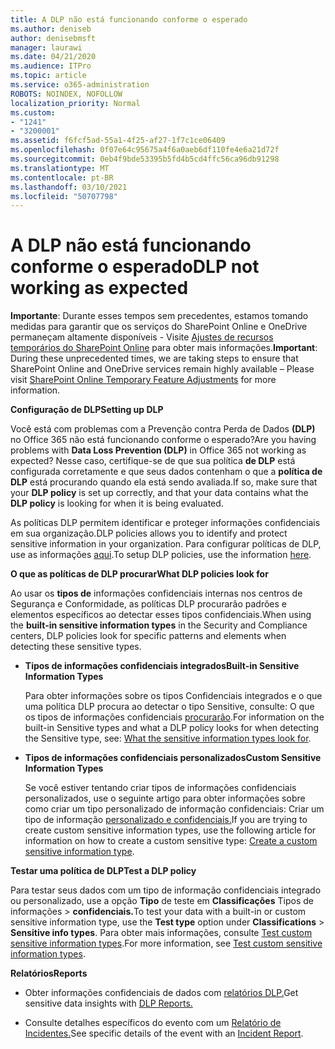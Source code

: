 ```yaml
---
title: A DLP não está funcionando conforme o esperado
ms.author: deniseb
author: denisebmsft
manager: laurawi
ms.date: 04/21/2020
ms.audience: ITPro
ms.topic: article
ms.service: o365-administration
ROBOTS: NOINDEX, NOFOLLOW
localization_priority: Normal
ms.custom:
- "1241"
- "3200001"
ms.assetid: f6fcf5ad-55a1-4f25-af27-1f7c1ce06409
ms.openlocfilehash: 0f07e64c95675a4f6a0aeb6df110fe4e6a21d72f
ms.sourcegitcommit: 0eb4f9bde53395b5fd4b5cd4ffc56ca96db91298
ms.translationtype: MT
ms.contentlocale: pt-BR
ms.lasthandoff: 03/10/2021
ms.locfileid: "50707798"
---
```

# <a name="dlp-not-working-as-expected"></a><span data-ttu-id="7d0e4-102">A DLP não está funcionando conforme o esperado</span><span class="sxs-lookup"><span data-stu-id="7d0e4-102">DLP not working as expected</span></span>

<span data-ttu-id="7d0e4-103">**Importante**: Durante esses tempos sem precedentes, estamos tomando medidas para garantir que os serviços do SharePoint Online e OneDrive permaneçam altamente disponíveis - Visite [Ajustes de recursos temporários do SharePoint Online](https://aka.ms/ODSPAdjustments) para obter mais informações.</span><span class="sxs-lookup"><span data-stu-id="7d0e4-103">**Important**: During these unprecedented times, we are taking steps to ensure that SharePoint Online and OneDrive services remain highly available – Please visit [SharePoint Online Temporary Feature Adjustments](https://aka.ms/ODSPAdjustments) for more information.</span></span>

 <span data-ttu-id="7d0e4-104">**Configuração de DLP**</span><span class="sxs-lookup"><span data-stu-id="7d0e4-104">**Setting up DLP**</span></span>

<span data-ttu-id="7d0e4-105">Você está com problemas com a Prevenção contra Perda de Dados **(DLP)** no Office 365 não está funcionando conforme o esperado?</span><span class="sxs-lookup"><span data-stu-id="7d0e4-105">Are you having problems with **Data Loss Prevention (DLP)** in Office 365 not working as expected?</span></span> <span data-ttu-id="7d0e4-106">Nesse caso, certifique-se de que sua política **de DLP** está configurada corretamente e que seus dados contenham o que a **política de DLP** está procurando quando ela está sendo avaliada.</span><span class="sxs-lookup"><span data-stu-id="7d0e4-106">If so, make sure that your **DLP policy** is set up correctly, and that your data contains what the **DLP policy** is looking for when it is being evaluated.</span></span>
  
<span data-ttu-id="7d0e4-107">As políticas DLP permitem identificar e proteger informações confidenciais em sua organização.</span><span class="sxs-lookup"><span data-stu-id="7d0e4-107">DLP policies allows you to identify and protect sensitive information in your organization.</span></span> <span data-ttu-id="7d0e4-108">Para configurar políticas de DLP, use as informações [aqui](https://docs.microsoft.com/microsoft-365/compliance/create-a-dlp-policy-from-a-template).</span><span class="sxs-lookup"><span data-stu-id="7d0e4-108">To setup DLP policies, use the information [here](https://docs.microsoft.com/microsoft-365/compliance/create-a-dlp-policy-from-a-template).</span></span>
  
 <span data-ttu-id="7d0e4-109">**O que as políticas de DLP procurar**</span><span class="sxs-lookup"><span data-stu-id="7d0e4-109">**What DLP policies look for**</span></span>
  
<span data-ttu-id="7d0e4-110">Ao usar os **tipos de** informações confidenciais internas nos centros de Segurança e Conformidade, as políticas DLP procurarão padrões e elementos específicos ao detectar esses tipos confidenciais.</span><span class="sxs-lookup"><span data-stu-id="7d0e4-110">When using the **built-in sensitive information types** in the Security and Compliance centers, DLP policies look for specific patterns and elements when detecting these sensitive types.</span></span>
  
- <span data-ttu-id="7d0e4-111">**Tipos de informações confidenciais integrados**</span><span class="sxs-lookup"><span data-stu-id="7d0e4-111">**Built-in Sensitive Information Types**</span></span>

    <span data-ttu-id="7d0e4-112">Para obter informações sobre os tipos Confidenciais integrados e o que uma política DLP procura ao detectar o tipo Sensitive, consulte: O que os tipos de informações confidenciais [procurarão](https://docs.microsoft.com/microsoft-365/compliance/sensitive-information-type-entity-definitions).</span><span class="sxs-lookup"><span data-stu-id="7d0e4-112">For information on the built-in Sensitive types and what a DLP policy looks for when detecting the Sensitive type, see: [What the sensitive information types look for](https://docs.microsoft.com/microsoft-365/compliance/sensitive-information-type-entity-definitions).</span></span>

- <span data-ttu-id="7d0e4-113">**Tipos de informações confidenciais personalizados**</span><span class="sxs-lookup"><span data-stu-id="7d0e4-113">**Custom Sensitive Information Types**</span></span>

    <span data-ttu-id="7d0e4-114">Se você estiver tentando criar tipos de informações confidenciais personalizados, use o seguinte artigo para obter informações sobre como criar um tipo personalizado de informação confidenciais: Criar um tipo de informação [personalizado e confidenciais.](https://docs.microsoft.com/microsoft-365/compliance/create-a-custom-sensitive-information-type)</span><span class="sxs-lookup"><span data-stu-id="7d0e4-114">If you are trying to create custom sensitive information types, use the following article for information on how to create a custom sensitive type: [Create a custom sensitive information type](https://docs.microsoft.com/microsoft-365/compliance/create-a-custom-sensitive-information-type).</span></span>

<span data-ttu-id="7d0e4-115">**Testar uma política de DLP**</span><span class="sxs-lookup"><span data-stu-id="7d0e4-115">**Test a DLP policy**</span></span>

<span data-ttu-id="7d0e4-116">Para testar seus dados com um tipo de informação confidenciais integrado ou personalizado, use a opção **Tipo** de teste em **Classificações** Tipos de informações  >  **confidenciais.**</span><span class="sxs-lookup"><span data-stu-id="7d0e4-116">To test your data with a built-in or custom sensitive information type, use the **Test type** option under **Classifications** > **Sensitive info types**.</span></span> <span data-ttu-id="7d0e4-117">Para obter mais informações, consulte [Test custom sensitive information types](https://docs.microsoft.com/microsoft-365/compliance/create-a-custom-sensitive-information-type#create-custom-sensitive-information-types-in-the-security--compliance-center).</span><span class="sxs-lookup"><span data-stu-id="7d0e4-117">For more information, see [Test custom sensitive information types](https://docs.microsoft.com/microsoft-365/compliance/create-a-custom-sensitive-information-type#create-custom-sensitive-information-types-in-the-security--compliance-center).</span></span>

 <span data-ttu-id="7d0e4-118">**Relatórios**</span><span class="sxs-lookup"><span data-stu-id="7d0e4-118">**Reports**</span></span>
  
- <span data-ttu-id="7d0e4-119">Obter informações confidenciais de dados com [relatórios DLP.](https://docs.microsoft.com/microsoft-365/compliance/data-loss-prevention-policies#dlp-reports)</span><span class="sxs-lookup"><span data-stu-id="7d0e4-119">Get sensitive data insights with [DLP Reports.](https://docs.microsoft.com/microsoft-365/compliance/data-loss-prevention-policies#dlp-reports)</span></span>

- <span data-ttu-id="7d0e4-120">Consulte detalhes específicos do evento com um [Relatório de Incidentes.](https://docs.microsoft.com/microsoft-365/compliance/data-loss-prevention-policies#incident-reports)</span><span class="sxs-lookup"><span data-stu-id="7d0e4-120">See specific details of the event with an [Incident Report](https://docs.microsoft.com/microsoft-365/compliance/data-loss-prevention-policies#incident-reports).</span></span>
